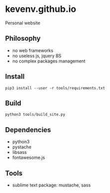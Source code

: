 # kevenv.github.io
Personal website

## Philosophy

- no web frameworks
- no useless js, jquery BS
- no complex packages management

## Install

`pip3 install --user -r tools/requirements.txt`

## Build

`python3 tools/build_site.py`

## Dependencies

- python3
- pystache
- libsass
- fontawesome.js

## Tools

- sublime text package: mustache, sass
